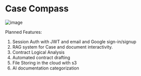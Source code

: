 # Case Compass
![image](https://github.com/user-attachments/assets/3ef9764a-4776-4db9-850c-57546389b8ee)

Planned Features:
1. Session Auth with JWT and email and Google sign-in/signup
2. RAG system for Case and document interactivity.
3. Contract Logical Analysis
4. Automated contract drafting
5. File Storing in the cloud with s3
6. AI documentation categorization
